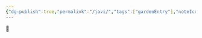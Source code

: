 ```yaml
---
{"dg-publish":true,"permalink":"/javi/","tags":["gardenEntry"],"noteIcon":"1","created":"2025-09-17T02:13:54.829+02:00","updated":"2025-09-18T00:07:16.372+02:00"}
---
```


👋